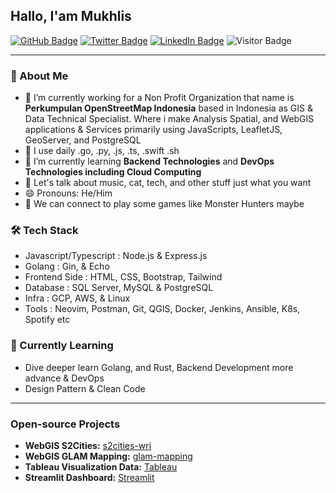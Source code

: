 ## Hallo, I'am Mukhlis
[![GitHub Badge](https://img.shields.io/github/followers/mukhlisakb?style=social)](https://github.com/mukhlisakb?tab=followers)
[![Twitter Badge](https://img.shields.io/twitter/follow/mukhlisakb?style=social)](https://twitter.com/mukhlisakb)
[![LinkedIn Badge](https://img.shields.io/badge/My-LinkedIn-blue)](https://www.linkedin.com/in/mukhlisakb)
![Visitor Badge](https://visitor-badge.laobi.icu/badge?page_id=mukhlisakb.mukhlisakb)


---

### 🤵 About Me

- 🔭 I’m currently working for a Non Profit Organization that name is **Perkumpulan OpenStreetMap Indonesia** based in Indonesia as GIS & Data Technical Specialist. Where i make Analysis Spatial, and WebGIS applications & Services primarily using JavaScripts, LeafletJS, GeoServer, and PostgreSQL
- 🤔 I use daily .go, .py, .js, .ts, .swift .sh
- 🌱 I’m currently learning **Backend Technologies** and **DevOps Technologies including Cloud Computing**
- 💬 Let's talk about music, cat, tech, and other stuff just what you want
- 😄 Pronouns: He/Him
- 👯 We can connect to play some games like Monster Hunters maybe

### 🛠 Tech Stack
- Javascript/Typescript : Node.js & Express.js
- Golang : Gin, & Echo
- Frontend Side : HTML, CSS, Bootstrap, Tailwind 
- Database : SQL Server, MySQL & PostgreSQL
- Infra : GCP, AWS, & Linux
- Tools : Neovim, Postman, Git, QGIS, Docker, Jenkins, Ansible, K8s, Spotify etc

### 📖 Currently Learning
- Dive deeper learn Golang, and Rust, Backend Development more advance & DevOps
- Design Pattern & Clean Code
---
<!--
### Github Statistic
<p align="left">
<a href="https://github.com/mukhlisakb">
  <img height="180em" src="https://github-readme-stats-eight-theta.vercel.app/api?username=mukhlisakb&show_icons=true&theme=algolia&include_all_commits=true&count_private=true"/>
  <img height="180em" src="https://github-readme-stats-eight-theta.vercel.app/api/top-langs/?username=mukhlisakb&layout=compact&langs_count=8&theme=algolia"/>
</a>
</p>

---
-->
### Open-source Projects

- **WebGIS S2Cities:** [s2cities-wri](https://s2cities.openstreetmap.or.id/)
- **WebGIS GLAM Mapping:** [glam-mapping](https://glam.openstreetmap.or.id/)
- **Tableau Visualization Data:** [Tableau](https://public.tableau.com/app/profile/openstreetmap.indonesia/viz/POIDashboard/Dashboard1?publish=yes)
- **Streamlit Dashboard:** [Streamlit](https://customer-data-analytics-mukhlis.streamlit.app/)

<!--
![github stats](https://github-readme-stats-sigma-five.vercel.app/api?username=mukhlisakb&show_icons=true)
![Top Langs](https://github-readme-stats-sigma-five.vercel.app/api/top-langs/?username=mukhlisakb&langs_count=3&hide=javascript,html,css,tex,Jupyter-Notebook)
-->
<!-- ![Top Langs](https://github-readme-stats.vercel.app/api/top-langs/?username=mukhlisakb&hide_langs_below=10) -->
